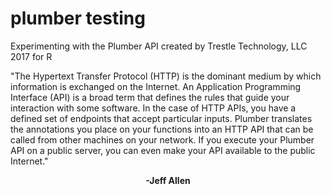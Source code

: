 # plumber testing
Experimenting with the Plumber API created by Trestle Technology, LLC 2017 for R



"The Hypertext Transfer Protocol (HTTP) is the dominant medium by which information is exchanged on the Internet. An Application Programming Interface (API) is a broad term that defines the rules that guide your interaction with some software. In the case of HTTP APIs, you have a defined set of endpoints that accept particular inputs. Plumber translates the annotations you place on your functions into an HTTP API that can be called from other machines on your network. If you execute your Plumber API on a public server, you can even make your API available to the public Internet."


<b><center> -Jeff Allen </center></b>

